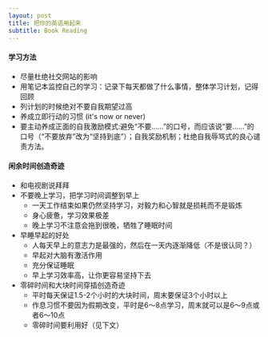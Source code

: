 ```yaml
---
layout: post
title: 把你的英语用起来
subtitle: Book Reading
---
```



<script type="text/javascript" src="http://cdn.mathjax.org/mathjax/latest/MathJax.js?config=default"></script>


#### 学习方法
- 尽量杜绝社交网站的影响
- 用笔记本监控自己的学习：记录下每天都做了什么事情，整体学习计划，记得回顾
- 列计划的时候绝对不要自我期望过高
- 养成立即行动的习惯 (it's now or never)
- 要主动养成正面的自我激励模式:避免“不要……”的口号，而应该说“要……”的口号（“不要放弃”改为“坚持到底”）；自我奖励机制；杜绝自我辱骂式的良心谴责方法。

#### 闲余时间创造奇迹
- 和电视剧说拜拜
- 不要晚上学习，把学习时间调整到早上
  - 一天工作结束如果仍然坚持学习，对毅力和心智就是损耗而不是锻炼
  - 身心疲惫，学习效果极差
  - 晚上学习不注意会拖到很晚，牺牲了睡眠时间
- 早睡早起的好处
  -  人每天早上的意志力是最强的，然后在一天内逐渐降低（不是很认同？）
  -  早起对大脑有激活作用
  -  充分保证睡眠
  -  早上学习效率高，让你更容易坚持下去
- 零碎时间和大块时间穿插创造奇迹
  - 平时每天保证1.5-2个小时的大块时间，周末要保证3个小时以上
  - 作息习惯不要因为假期改变，平时是6～8点学习，周末就可以是6～9点或者6～10点
  - 零碎时间要利用好（见下文）


